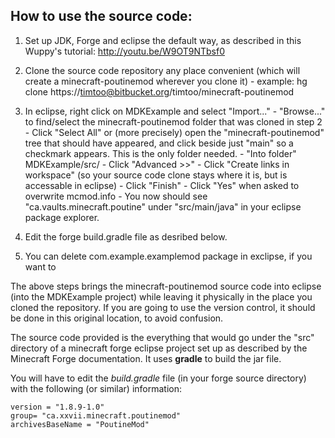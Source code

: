 How to use the source code:
--------------------------


1. Set up JDK, Forge and eclipse the default way, as described in this Wuppy's
    tutorial: http://youtu.be/W9OT9NTbsf0

2. Clone the source code repository any place convenient (which will create a
    minecraft-poutinemod wherever you clone it)
        - example: hg clone https://timtoo@bitbucket.org/timtoo/minecraft-poutinemod

3. In eclipse, right click on MDKExample and select "Import..."
        - "Browse..." to find/select the minecraft-poutinemod folder that
          was cloned in step 2
        - Click "Select All" or (more precisely) open the "minecraft-poutinemod"
          tree that should have appeared, and click beside just "main" so a
          checkmark appears. This is the only folder needed.
        - "Into folder" MDKExample/src/
        - Click "Advanced >>"
        - Click "Create links in workspace" (so your source code clone
          stays where it is, but is accessable in eclipse)
        - Click "Finish"
        - Click "Yes" when asked to overwrite mcmod.info
        - You now should see "ca.vaults.minecraft.poutine" under
          "src/main/java" in your eclipse package explorer.

4. Edit the forge build.gradle file as desribed below.

5. You can delete com.example.examplemod package in exclipse, if you want to


The above steps brings the minecraft-poutinemod source code into eclipse (into
the MDKExample project) while leaving it physically in the place you cloned
the repository. If you are going to use the version control, it should be done
in this original location, to avoid confusion.

The source code provided is the everything that would go under the "src" directory
of a minecraft forge eclipse project set up as described by the Minecraft Forge
documentation. It uses **gradle** to build the jar file.

You will have to edit the *build.gradle* file (in your forge source
directory) with the following (or similar) information:

    version = "1.8.9-1.0"
    group= "ca.xxvii.minecraft.poutinemod"
    archivesBaseName = "PoutineMod"



